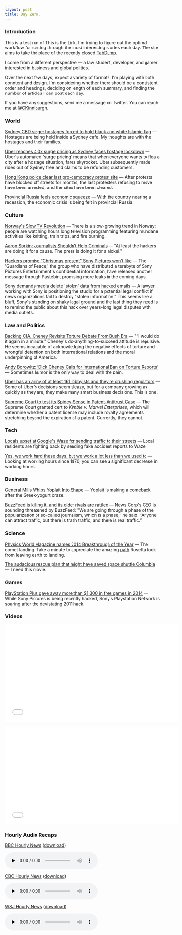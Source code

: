 ```yaml
---
layout: post
title: Day Zero.
---
```


### Introduction

This is a test run of This is the Link.  I'm trying to figure out the optimal workflow for sorting through the most interesting stories each day.  The site aims to take the place of the recently closed [TabDump](http://www.tabdump.com).

I come from a different perspective &mdash; a law student, developer, and gamer interested in business and global politics.

Over the next few days, expect a variety of formats.  I'm playing with both conntent and design.  I'm considering whether there should be a consistent order and headings, deciding on length of each summary, and finding the number of articles I can post each day.

If you have any suggestions, send me a message on Twitter.  You can reach me at [@CKinniburgh](http://www.twitter.com/ckinniburgh).

### World

[Sydney CBD siege: hostages forced to hold black and white Islamic flag](http://www.theguardian.com/australia-news/live/2014/dec/15/sydney-siege-reports-of-hostage-situation-inside-martin-place-cafe-live) &mdash; Hostages are being held inside a Sydney cafe.  My thoughts are with the hostages and their families.

[Uber reaches 4.0x surge pricing as Sydney faces hostage lockdown](http://feedproxy.google.com/~r/cnet/tcoc/~3/xxky2QRxpwk/story01.htm) &mdash; Uber's automated 'surge pricing' means that when everyone wants to flea a city after a hostage situation, fares skyrocket.  Uber subsequently made rides out of Sydney free and claims to be refunding customers.

[Hong Kong police clear last pro-democracy protest site](http://feeds.reuters.com/~r/reuters/topNews/~3/De8ZXbF4Xss/story01.htm) &mdash; After protests have blocked off streets for months, the last protesters refusing to move have been arrested, and the sites have been cleared.

[Provincial Russia feels economic squeeze](http://www.bbc.co.uk/news/world-europe-30436200#sa-ns_mchannel=rss&ns_source=PublicRSS20-sa) &mdash; With the country nearing a recession, the economic crisis is being felt in provincial Russia.

### Culture

[Norway's Slow TV Revolution](http://grantland.com/hollywood-prospectus/wait-for-it-norways-slow-tv-revolution/) &mdash; There is a slow-growing trend in Norway:  people are watching hours long television programming featuring mundane activities like knitting, train trips, and fire burning.

[Aaron Sorkin: Journalists Shouldn’t Help Criminals](http://www.nytimes.com/2014/12/15/opinion/aaron-sorkin-journalists-shouldnt-help-the-sony-hackers.html?ref=opinion&_r=0) &mdash; "At least the hackers are doing it for a cause. The press is doing it for a nickel."

[Hackers promise “Christmas present” Sony Pictures won’t like](http://arstechnica.com/security/2014/12/hackers-promise-christmas-present-sony-pictures-wont-like/) &mdash; The 'Guardians of Peace,' the group who have distributed a terabyte of Sony Pictures Entertainment's confidential information, have released another message through Pastebin, promising more leaks in the coming days.

[Sony demands media delete 'stolen' data from hacked emails](http://www.nytimes.com/2014/12/15/business/sony-pictures-demands-that-news-organizations-delete-stolen-data.html) &mdash; A lawyer working with Sony is positioning the studio for a potential legal conflict if news organizations fail to destroy "stolen information."  This seems like a bluff, Sony's standing on shaky legal ground and the last thing they need is to remind the public about this hack over years-long legal disputes with media outlets.

### Law and Politics

[Backing CIA, Cheney Revisits Torture Debate From Bush Era](http://www.nytimes.com/2014/12/15/us/politics/cheney-senate-report-on-torture.html) &mdash; "“I would do it again in a minute."  Cheney's do-anything-to-succeed attitude is repulsive. He seems incapable of acknowledging the negative effects of torture and wrongful detention on both international relations and the moral underpinning of America.

[Andy Borowitz: ‘Dick Cheney Calls for International Ban on Torture Reports’](http://www.newyorker.com/humor/borowitz-report/cheney-calls-international-ban-torture-reports) &mdash; Sometimes humor is the only way to deal with the pain.

[Uber has an army of at least 161 lobbyists and they're crushing regulators](http://www.theverge.com/2014/12/14/7390395/uber-lobbying-steamroller) &mdash; Some of Uber's decisions seem sleazy, but for a company growing as quickly as they are, they make many smart business decisions.  This is one.

[Supreme Court to test its Spidey-Sense in Patent-Antitrust Case](http://patentlyo.com/patent/2014/12/supreme-patent-antitrust.html) &mdash; The Supreme Court granted cert to *Kimble v. Marvel Enterprises*, which will determine whether a patent license may include royalty agreements stretching beyond the expiration of a patent.  Currently, they cannot.

### Tech 

[Locals upset at Google's Waze for sending traffic to their streets](http://feedproxy.google.com/~r/cnet/tcoc/~3/2WVReYXfNeA/story01.htm) &mdash; Local residents are fighting back by sending fake accident reports to Waze.

[Yes, we work hard these days, but we work a lot less than we used to](http://venturebeat.com/2014/12/14/yes-we-work-hard-these-days-but-we-work-a-lot-less-than-we-used-to/) &mdash; Looking at working hours since 1870, you can see a significant decrease in working hours.

### Business

[General Mills Whips Yoplait Into Shape](http://online.wsj.com/articles/general-mills-whips-yoplait-into-shape-1418609154?mod=rss_whats_news_us) &mdash; Yoplait is making a comeback after the Greek-yogurt craze.

[BuzzFeed is killing it, and its older rivals are rattled](http://qz.com/310104/buzzfeed-is-killing-it-and-its-older-rivals-are-rattled/) &mdash; News Corp's CEO is sounding threatened by BuzzFeed: "We are going through a phase of the popularization of so-called journalism, which is a phase,” he said. “Anyone can attract traffic, but there is trash traffic, and there is real traffic.”

### Science

[Physics World Magazine names 2014 Breakthrough of the Year](http://www.adafruit.com/blog/2014/12/14/physics-world-magazine-names-2014-breakthrough-of-the-year/) &mdash; The comet landing. Take a minute to appreciate the amazing [path](https://www.youtube.com/watch?v=ktrtvCvZb28) Rosetta took from leaving earth to landing.

[The audacious rescue plan that might have saved space shuttle Columbia](http://arstechnica.com/science/2014/02/the-audacious-rescue-plan-that-might-have-saved-space-shuttle-columbia/1/) &mdash; I need this movie.

### Games

[PlayStation Plus gave away more than $1,300 in free games in 2014](http://www.polygon.com/2014/12/13/7387279/playstation-plus-gave-away-more-than-1300-in-free-games-in-2014) &mdash; While Sony Pictures is being recently hacked, Sony's Playstation Network is soaring after the devistating 2011 hack.  

### Videos

<div class="video-container">
  <iframe width="560" height="315" src="//www.youtube.com/embed/RpkrPi5fyfo" frameborder="0" allowfullscreen></iframe>
</div>

<br>

<div class="video-container">
  <iframe width="560" height="315" src="//www.youtube.com/embed/WRsPnzcZ1VY" frameborder="0" allowfullscreen></iframe>
</div>

### Hourly Audio Recaps

<a href="http://www.bbc.co.cuk">BBC Hourly News</a> (<a class="download" href='http://wsdownload.bbc.co.uk/worldservice/css/32mp3/latest/bbcnewssummary.mp3' rel='nofollow' target='_blank'>download</a>)

<audio controls='controls' preload='none' ><source src='http://wsdownload.bbc.co.uk/worldservice/css/32mp3/latest/bbcnewssummary.mp3' type='audio/mpeg'></audio>

<a href="http://www.cbc.ca">CBC Hourly News</a>  (<a class="download" href='http://podcast.cbc.ca/mp3/hourlynews.mp3' rel='nofollow' target='_blank'>download</a>)

<audio controls='controls' preload='none' ><source src='http://podcast.cbc.ca/mp3/hourlynews.mp3' type='audio/mpeg'></audio>

<a href="http://www.wsjradio.com">WSJ Hourly News</a> (<a class="download" href='http://www.wsjradio.com/affiliateaudio/wsjradio.mp3' rel='nofollow' target='_blank'>download</a>)

<audio controls='controls' preload='none' ><source src='http://www.wsjradio.com/affiliateaudio/wsjradio.mp3' type='audio/mpeg'></audio>
